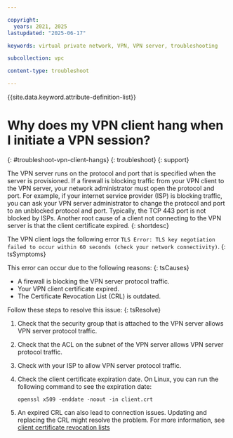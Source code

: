 ```yaml
---

copyright:
  years: 2021, 2025
lastupdated: "2025-06-17"

keywords: virtual private network, VPN, VPN server, troubleshooting

subcollection: vpc

content-type: troubleshoot

---
```


{{site.data.keyword.attribute-definition-list}}

# Why does my VPN client hang when I initiate a VPN session?
{: #troubleshoot-vpn-client-hangs}
{: troubleshoot}
{: support}

The VPN server runs on the protocol and port that is specified when the server is provisioned. If a firewall is blocking traffic from your VPN client to the VPN server, your network administrator must open the protocol and port. For example, if your internet service provider (ISP) is blocking traffic, you can ask your VPN server administrator to change the protocol and port to an unblocked protocol and port. Typically, the TCP 443 port is not blocked by ISPs. Another root cause of a client not connecting to the VPN server is that the client certificate expired.
{: shortdesc}

The VPN client logs the following error `TLS Error: TLS key negotiation failed to occur within 60 seconds (check your network connectivity)`.
{: tsSymptoms}

This error can occur due to the following reasons:
{: tsCauses}

* A firewall is blocking the VPN server protocol traffic.
* Your VPN client certificate expired.
* The Certificate Revocation List (CRL) is outdated.


Follow these steps to resolve this issue:
{: tsResolve}

1. Check that the security group that is attached to the VPN server allows VPN server protocol traffic.
1. Check that the ACL on the subnet of the VPN server allows VPN server protocol traffic.
1. Check with your ISP to allow VPN server protocol traffic.
1. Check the client certificate expiration date. On Linux, you can run the following command to see the expiration date:

   `openssl x509 -enddate -noout -in client.crt`

1. An expired CRL can also lead to connection issues. Updating and replacing the CRL might resolve the problem. For more information, see [client certificate revocation lists](/docs/vpc?topic=vpc-client-to-site-vpn-planning#client-certificate-revocation-lists)
